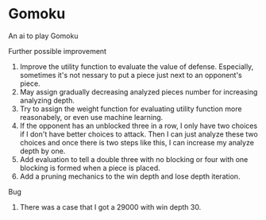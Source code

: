 # Gomoku
An ai to play Gomoku

Further possible improvement

1. Improve the utility function to evaluate the value of defense. Especially, sometimes it's not nessary to put a piece just next to an opponent's piece.
2. May assign gradually decreasing analyzed pieces number for increasing analyzing depth.
3. Try to assign the weight function for evaluating utility function more reasonabely, or even use machine learning.
4. If the opponent has an unblocked three in a row, I only have two choices if I don't have better choices to attack. Then I can just analyze these two choices and once there is two steps like this, I can increase my analyze depth by one. 
5. Add evaluation to tell a double three with no blocking or four with one blocking is formed when a piece is placed.
6. Add a pruning mechanics to the win depth and lose depth iteration.

Bug

1. There was a case that I got a 29000 with win depth 30.
